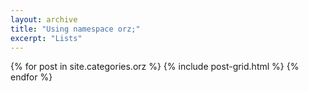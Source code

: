 ```yaml
---
layout: archive
title: "Using namespace orz;"
excerpt: "Lists"
---
```


<div class="tiles">
{% for post in site.categories.orz %}
	{% include post-grid.html %}
{% endfor %}
</div><!-- /.tiles -->
